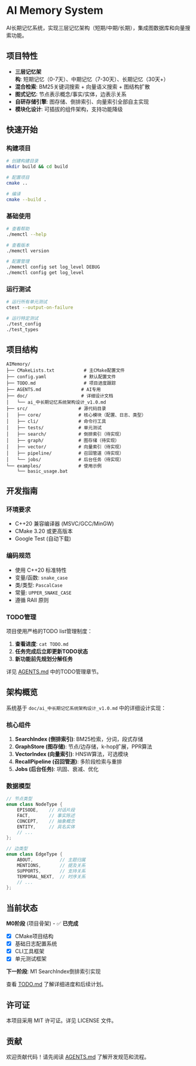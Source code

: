 # AI Memory System

AI长期记忆系统，实现三层记忆架构（短期/中期/长期），集成图数据库和向量搜索功能。

## 项目特性

- **三层记忆架构**: 短期记忆（0-7天）、中期记忆（7-30天）、长期记忆（30天+）
- **混合检索**: BM25关键词搜索 + 向量语义搜索 + 图结构扩散
- **图式记忆**: 节点表示概念/事实/实体，边表示关系
- **自研存储引擎**: 图存储、倒排索引、向量索引全部自主实现
- **模块化设计**: 可插拔的组件架构，支持功能降级

## 快速开始

### 构建项目

```bash
# 创建构建目录
mkdir build && cd build

# 配置项目
cmake ..

# 编译
cmake --build .
```

### 基础使用

```bash
# 查看帮助
./memctl --help

# 查看版本
./memctl version

# 配置管理
./memctl config set log_level DEBUG
./memctl config get log_level
```

### 运行测试

```bash
# 运行所有单元测试
ctest --output-on-failure

# 运行特定测试
./test_config
./test_types
```

## 项目结构

```
AIMemory/
├── CMakeLists.txt           # 主CMake配置文件
├── config.yaml              # 默认配置文件
├── TODO.md                  # 项目进度跟踪
├── AGENTS.md               # AI专用
├── doc/                    # 详细设计文档
│   └── ai_中长期记忆系统架构设计_v1.0.md
├── src/                   # 源代码目录
│   ├── core/              # 核心模块（配置、日志、类型）
│   ├── cli/               # 命令行工具
│   ├── tests/             # 单元测试
│   ├── search/            # 倒排索引（待实现）
│   ├── graph/             # 图存储（待实现）
│   ├── vector/            # 向量索引（待实现）
│   ├── pipeline/          # 召回管道（待实现）
│   └── jobs/              # 后台任务（待实现）
└── examples/              # 使用示例
    └── basic_usage.bat
```

## 开发指南

### 环境要求

- C++20 兼容编译器 (MSVC/GCC/MinGW)
- CMake 3.20 或更高版本
- Google Test (自动下载)

### 编码规范

- 使用 C++20 标准特性
- 变量/函数: `snake_case`
- 类/类型: `PascalCase`
- 常量: `UPPER_SNAKE_CASE`
- 遵循 RAII 原则

### TODO管理

项目使用严格的TODO list管理制度：

1. **查看进度**: `cat TODO.md`
2. **任务完成后立即更新TODO状态**
3. **新功能前先规划分解任务**

详见 [AGENTS.md](AGENTS.md) 中的TODO管理章节。

## 架构概览

系统基于 `doc/ai_中长期记忆系统架构设计_v1.0.md` 中的详细设计实现：

### 核心组件

1. **SearchIndex (倒排索引)**: BM25检索，分词，段式存储
2. **GraphStore (图存储)**: 节点/边存储，k-hop扩展，PPR算法
3. **VectorIndex (向量索引)**: HNSW算法，可选模块
4. **RecallPipeline (召回管道)**: 多阶段检索与重排
5. **Jobs (后台任务)**: 巩固、衰减、优化

### 数据模型

```cpp
// 节点类型
enum class NodeType {
    EPISODE,    // 对话片段
    FACT,       // 事实陈述
    CONCEPT,    // 抽象概念
    ENTITY,     // 具名实体
    // ...
};

// 边类型
enum class EdgeType {
    ABOUT,          // 主题归属
    MENTIONS,       // 提及关系
    SUPPORTS,       // 支持关系
    TEMPORAL_NEXT,  // 时序关系
    // ...
};
```

## 当前状态

**M0阶段** (项目骨架) - ✅ **已完成**
- [x] CMake项目结构
- [x] 基础日志配置系统
- [x] CLI工具框架
- [x] 单元测试框架

**下一阶段**: M1 SearchIndex倒排索引实现

查看 [TODO.md](TODO.md) 了解详细进度和后续计划。

## 许可证

本项目采用 MIT 许可证。详见 LICENSE 文件。

## 贡献

欢迎贡献代码！请先阅读 [AGENTS.md](AGENTS.md) 了解开发规范和流程。